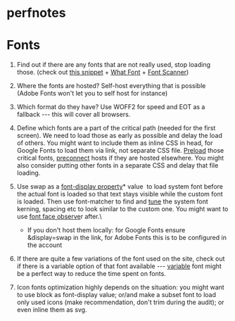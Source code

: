 # perfnotes
# Fonts
1.  Find out if there are any fonts that are not really used, stop loading those. (check out [this snippet](https://stackoverflow.com/questions/56316330/how-to-detect-if-css-font-face-is-not-used-on-a-page) + [What Font](https://chrome.google.com/webstore/detail/whatfont/jabopobgcpjmedljpbcaablpmlmfcogm?hl=en) + [Font Scanner](https://chrome.google.com/webstore/detail/fontscanner-scan-for-font/aodilhmhlmomokijchbkajpoibenmakn?hl=en))

2.  Where the fonts are hosted? Self-host everything that is possible (Adobe Fonts won't let you to self host for instance)

3.  Which format do they have? Use WOFF2 for speed and EOT as a fallback --- this will cover all browsers.

4.  Define which fonts are a part of the critical path (needed for the first screen). We need to load those as early as possible and delay the load of others. You might want to include them as inline CSS in head, for Google Fonts to load them via link, not separate CSS file. [Preload](https://web.dev/codelab-preload-web-fonts/) those critical fonts, [preconnect](https://web.dev/uses-rel-preconnect/) hosts if they are hosted elsewhere. You might also consider putting other fonts in a separate CSS and delay that file loading.

5.  Use swap as a [font-display property](https://developers.google.com/web/updates/2016/02/font-display)* value  to load system font before the actual font is loaded so that text stays visible while the custom font is loaded. Then use font-matcher to find and [tune](https://meowni.ca/font-style-matcher/) the system font kerning, spacing etc to look similar to the custom one. You might want to use [font face observe](https://dev.to/garybyrne/font-loading-with-fontface-observer-getting-started-3lgo)r after.\
    * If you don't host them locally: for Google Fonts ensure &display=swap in the link, for Adobe Fonts this is to be configured in the account 

6.  If there are quite a few variations of the font used on the site, check out if there is a variable option of that font available --- [variable](https://web.dev/variable-fonts/) font might be a perfect way to reduce the time spent on fonts.

7.  Icon fonts optimization highly depends on the situation: you might want to use block as font-display value; or/and make a subset font to load only used icons (make recommendation, don't trim during the audit); or even inline them as svg.
